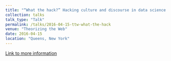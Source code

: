 ```yaml
---
title: "“What the hack?” Hacking culture and discourse in data science pedagogy (with Brittany Fiore-Gartland)"
collection: talks
talk_type: "Talk"
permalink: /talks/2016-04-15-ttw-what-the-hack
venue: "Theorizing the Web"
date: 2016-04-15
location: "Queens, New York"
---
```


<a href='http://theorizingtheweb.tumblr.com/2016/program'>Link to more information</a>

